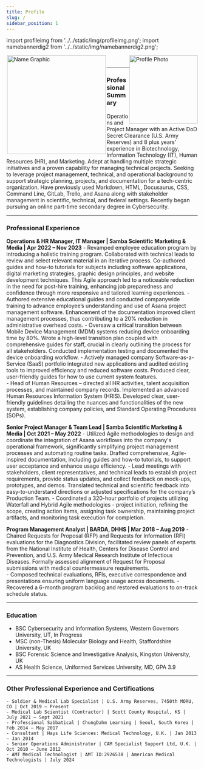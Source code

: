 ```yaml
---
title: Profile
slug: /
sidebar_position: 1
---
```

import profileimg from '../../static/img/profileimg.png';
import namebannerdig2 from '../../static/img/namebannerdig2.png';

<p>
	<img align="left" src={namebannerdig2} alt="Name Graphic" width="260" hspace="2"/>
	<img align="right" src={profileimg} alt="Profile Photo" width="180"  hspace="0"/>
</p>
&nbsp;  
&nbsp;  
&nbsp;  
&nbsp;  
&nbsp;  
&nbsp;  


---
### Professional Summary
Operations and Project Manager with an Active DoD Secret Clearance (U.S. Army Reserves) and 8 plus years’ experience in Biotechnology, Information Technology (IT), Human Resources (HR), and Marketing. Adept at handling multiple strategic initiatives and a proven capability for managing technical projects. Seeking to leverage project management, technical, and operational background to support strategic planning, projects, and documentation for a tech-centric organization. Have previously used Markdown, HTML, Docusaurus, CSS, Command Line, GitLab, Trello, and Asana along with stakeholder management in scientific, technical, and federal settings. Recently began pursuing an online part-time secondary degree in Cybersecurity.  

---
 
### Professional Experience 
**Operations & HR Manager, IT Manager | Samba Scientific Marketing & Media | Apr 2022 – Nov 2023**
 	-	 Revamped employee education program by introducing a holistic training program. Collaborated with technical leads to review and select relevant material in an iterative process. Co-authored guides and how-to tutorials for subjects including software applications, digital marketing strategies, graphic design principles, and website development techniques. This Agile approach led to a noticeable reduction in the need for post-hire training, enhancing job preparedness and confidence through more responsive and tailored learning experiences.
	-	 Authored extensive educational guides and conducted companywide training to advance employee’s understanding and use of Asana project management software. Enhancement of the documentation improved client management processes, thus contributing to a 20% reduction in administrative overhead costs.
	-	 Oversaw a critical transition between Mobile Device Management (MDM) systems reducing device onboarding time by 80%. Wrote a high-level transition plan coupled with comprehensive guides for staff, crucial in clearly outlining the process for all stakeholders. Conducted implementation testing and documented the device onboarding workflow.
 	-  	Actively managed company Software-as-a-Service (SaaS) portfolio integrated new applications and audited existing tools to improved efficiency and reduced software costs. Produced clear, user-friendly guides for how to use current system features.      
 	- Head of Human Resources – directed all HR activities, talent acquisition processes, and maintained company records. Implemented an advanced Human Resources Information System (HRIS). Developed clear, user-friendly guidelines detailing the nuances and functionalities of the new system, establishing company policies, and Standard Operating Procedures (SOPs). 

**Senior Project Manager & Team Lead | Samba Scientific Marketing & Media | Oct 2021 – May 2022**
 	-  	 Utilized Agile methodologies to design and coordinate the integration of Asana workflows into the company's operational framework, significantly simplifying project management processes and automating routine tasks. Drafted comprehensive, Agile-inspired documentation, including guides and how-to tutorials, to support user acceptance and enhance usage efficiency.
 	-  	Lead meetings with stakeholders, client representatives, and technical leads to establish project requirements, provide status updates, and collect feedback on mock-ups, prototypes, and demos. Translated technical and scientific feedback into easy-to-understand directions or adjusted specifications for the company’s Production Team.
 	-  	Coordinated a 320-hour portfolio of projects utilizing Waterfall and Hybrid Agile methodologies - project initiation, refining the scope, creating action items, assigning task ownership, maintaining project artifacts, and monitoring task execution for completion.

**Program Management Analyst | BARDA, DHHS | Mar 2018 – Aug 2019**
 	-  	Chaired Requests for Proposal (RFP) and Requests for Information (RFI) evaluations for the Diagnostics Division, facilitated review panels of experts from the National Institute of Health, Centers for Disease Control and Prevention, and U.S. Army Medical Research Institute of Infectious Diseases. Formally assessed alignment of Request for Proposal submissions with medical countermeasure requirements.    
 	-  	Composed technical evaluations, RFIs, executive correspondence and presentations ensuring uniform language usage across documents. 
 	- Recovered a 6-month program backlog and restored evaluations to on-track schedule status.  

---

### Education
- BSC Cybersecurity and Information Systems, Western Governors University, UT, In Progress  
- MSC (non-Thesis) Molecular Biology and Health, Staffordshire University, UK  
- BSC Forensic Science and Investigative Analysis, Kingston University, UK  
- AS Health Science, Uniformed Services University, MD, GPA 3.9

---

### Other Professional Experience and Certifications
 	- Soldier & Medical Lab Specialist | U.S. Army Reserves, 7450th MORU, CO | Oct 2019 – Present  
 	- Medical Lab Scientist (Contractor) | Scott County Hospital, KS | July 2021 – Sept 2021  
 	- Professional Sabbatical | ChungDahm Learning | Seoul, South Korea | Feb 2014 – May 2017  
 	- Consultant | Hays Life Sciences: Medical Technology, U.K. | Jan 2013 – Jan 2014  
 	- Senior Operations Administrator | CAM Specialist Support Ltd, U.K. | Oct 2010 – June 2012  
    - AMT Medical Technologist | AMT ID:2926538 | American Medical Technologists | July 2024
